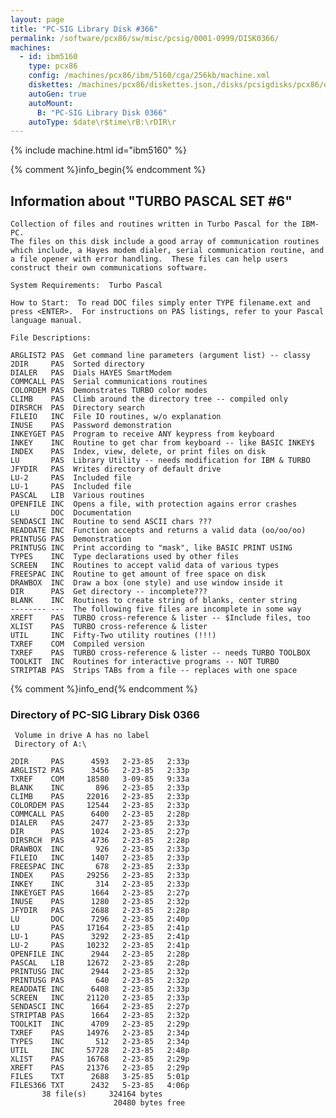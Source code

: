 ```yaml
---
layout: page
title: "PC-SIG Library Disk #366"
permalink: /software/pcx86/sw/misc/pcsig/0001-0999/DISK0366/
machines:
  - id: ibm5160
    type: pcx86
    config: /machines/pcx86/ibm/5160/cga/256kb/machine.xml
    diskettes: /machines/pcx86/diskettes.json,/disks/pcsigdisks/pcx86/diskettes.json
    autoGen: true
    autoMount:
      B: "PC-SIG Library Disk 0366"
    autoType: $date\r$time\rB:\rDIR\r
---
```


{% include machine.html id="ibm5160" %}

{% comment %}info_begin{% endcomment %}

## Information about "TURBO PASCAL SET #6"

    Collection of files and routines written in Turbo Pascal for the IBM-PC.
    The files on this disk include a good array of communication routines
    which include, a Hayes modem dialer, serial communication routine, and
    a file opener with error handling.  These files can help users
    construct their own communications software.
    
    System Requirements:  Turbo Pascal
    
    How to Start:  To read DOC files simply enter TYPE filename.ext and
    press <ENTER>.  For instructions on PAS listings, refer to your Pascal
    language manual.
    
    File Descriptions:
    
    ARGLIST2 PAS  Get command line parameters (argument list) -- classy
    2DIR     PAS  Sorted directory
    DIALER   PAS  Dials HAYES SmartModem
    COMMCALL PAS  Serial communications routines
    COLORDEM PAS  Demonstrates TURBO color modes
    CLIMB    PAS  Climb around the directory tree -- compiled only
    DIRSRCH  PAS  Directory search
    FILEIO   INC  File IO routines, w/o explanation
    INUSE    PAS  Password demonstration
    INKEYGET PAS  Program to receive ANY keypress from keyboard
    INKEY    INC  Routine to get char from keyboard -- like BASIC INKEY$
    INDEX    PAS  Index, view, delete, or print files on disk
    LU       PAS  Library Utility -- needs modification for IBM & TURBO
    JFYDIR   PAS  Writes directory of default drive
    LU-2     PAS  Included file
    LU-1     PAS  Included file
    PASCAL   LIB  Various routines
    OPENFILE INC  Opens a file, with protection agains error crashes
    LU       DOC  Documentation
    SENDASCI INC  Routine to send ASCII chars ???
    READDATE INC  Function accepts and returns a valid data (oo/oo/oo)
    PRINTUSG PAS  Demonstration
    PRINTUSG INC  Print according to "mask", like BASIC PRINT USING
    TYPES    INC  Type declarations used by other files
    SCREEN   INC  Routines to accept valid data of various types
    FREESPAC INC  Routine to get amount of free space on disk
    DRAWBOX  INC  Draw a box (one style) and use window inside it
    DIR      PAS  Get directory -- incomplete???
    BLANK    INC  Routines to create string of blanks, center string
    -------- ---  The following five files are incomplete in some way
    XREFT    PAS  TURBO cross-reference & lister -- $Include files, too
    XLIST    PAS  TURBO cross-reference & lister
    UTIL     INC  Fifty-Two utility routines (!!!)
    TXREF    COM  Compiled version
    TXREF    PAS  TURBO cross-reference & lister -- needs TURBO TOOLBOX
    TOOLKIT  INC  Routines for interactive programs -- NOT TURBO
    STRIPTAB PAS  Strips TABs from a file -- replaces with one space
{% comment %}info_end{% endcomment %}


### Directory of PC-SIG Library Disk 0366

     Volume in drive A has no label
     Directory of A:\

    2DIR     PAS      4593   2-23-85   2:33p
    ARGLIST2 PAS      3456   2-23-85   2:33p
    TXREF    COM     18580   3-09-85   9:33a
    BLANK    INC       896   2-23-85   2:33p
    CLIMB    PAS     22016   2-23-85   2:33p
    COLORDEM PAS     12544   2-23-85   2:33p
    COMMCALL PAS      6400   2-23-85   2:28p
    DIALER   PAS      2477   2-23-85   2:33p
    DIR      PAS      1024   2-23-85   2:27p
    DIRSRCH  PAS      4736   2-23-85   2:28p
    DRAWBOX  INC       926   2-23-85   2:33p
    FILEIO   INC      1407   2-23-85   2:33p
    FREESPAC INC       678   2-23-85   2:33p
    INDEX    PAS     29256   2-23-85   2:33p
    INKEY    INC       314   2-23-85   2:33p
    INKEYGET PAS      1664   2-23-85   2:27p
    INUSE    PAS      1280   2-23-85   2:32p
    JFYDIR   PAS      2688   2-23-85   2:28p
    LU       DOC      7296   2-23-85   2:40p
    LU       PAS     17164   2-23-85   2:41p
    LU-1     PAS      3292   2-23-85   2:41p
    LU-2     PAS     10232   2-23-85   2:41p
    OPENFILE INC      2944   2-23-85   2:28p
    PASCAL   LIB     12672   2-23-85   2:28p
    PRINTUSG INC      2944   2-23-85   2:32p
    PRINTUSG PAS       640   2-23-85   2:32p
    READDATE INC      6408   2-23-85   2:33p
    SCREEN   INC     21120   2-23-85   2:33p
    SENDASCI INC      1664   2-23-85   2:27p
    STRIPTAB PAS      1664   2-23-85   2:32p
    TOOLKIT  INC      4709   2-23-85   2:29p
    TXREF    PAS     14976   2-23-85   2:34p
    TYPES    INC       512   2-23-85   2:34p
    UTIL     INC     57728   2-23-85   2:48p
    XLIST    PAS     16768   2-23-85   2:29p
    XREFT    PAS     21376   2-23-85   2:29p
    FILES    TXT      2688   3-25-85   5:01p
    FILES366 TXT      2432   5-23-85   4:06p
           38 file(s)     324164 bytes
                           20480 bytes free
